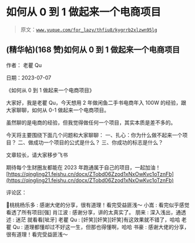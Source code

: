 # 如何从 0 到 1 做起来一个电商项目

> 原文：[`www.yuque.com/for_lazy/thfiu8/kygrrb2xlzwn95lg`](https://www.yuque.com/for_lazy/thfiu8/kygrrb2xlzwn95lg)



## (精华帖)(168 赞)如何从 0 到 1 做起来一个电商项目 

作者： 老瞿 Qu 

日期：2023-07-07 

《如何从 0 到 1 做起来一个电商项目》 

大家好，我是老瞿 Qu，今天想用 2 年做闲鱼二手书电商年入 100W 的经验，跟大家聊聊，如何从 0-1 做起来一个电商项目。 

虽然聊的是电商的经验，但我觉得做任何一个项目，其实本质是差不多的。 

今天将主要围绕下面几个问题和大家聊聊： 一、扎心：你为什么做不起来一个项目？ 二、做成功一个项目的公式是什么？ 三、你成功的标志是什么？ 

文章较长，请大家移步飞书 

期待每个生财圈友都能在 2023 年跑通属于自己的项目，一起加油！[https://qingling21.feishu.cn/docx/ZTobd06Zzod1xNxOwKvc1oTznFb](https://qingling21.feishu.cn/docx/ZTobd06Zzod1xNxOwKvc1oTznFb) 

评论区： 

🍑桃桃杨乐多 : 感谢大佬的分享，很有道理！看完受益匪浅～ 小嵩 : 看完似乎感觉看透了所有项目[强] 肖江波 : 感谢分享，讲的太真实了。 朋来 : 深入浅出，通透 述 : 迷茫 就看看[呲牙] 老瞿 Qu : [奸笑][奸笑][奸笑]有这效果就不错了，哈哈 老瞿 Qu : 道理都懂却过不好这一生，但那也得懂啊，哈哈 书豪 : 感谢大佬的分享，很有道理！看完受益匪浅～